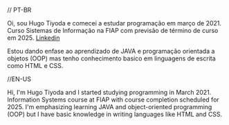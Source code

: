 
// PT-BR

Oi, sou Hugo Tiyoda e comecei a estudar programação em março de 2021.
Curso Sistemas de Informação na FIAP com previsão de término de curso em 2025.
[Linkedin](https://www.linkedin.com/in/hugo-yukio-tiyoda-473b9715a/)

Estou dando enfase ao aprendizado de JAVA e programação orientada a objetos (OOP) mas tenho conhecimento basico em linguagens de escrita como HTML e CSS.


//EN-US

Hi, I'm Hugo Tiyoda and I started studying programming in March 2021.
Information Systems course at FIAP with course completion scheduled for 2025.
I'm emphasizing learning JAVA and object-oriented programming (OOP) but I have basic knowledge in writing languages like HTML and CSS.
